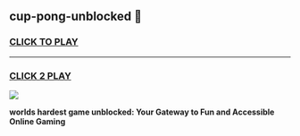 
## cup-pong-unblocked 👋
<h3>
<a href="https://premium.freeplayer.one?title=cup-pong-unblocked&ref=14F">CLICK TO PLAY</a></h3>
<hr>

<h3>
<a href="https://premium.freeplayer.one?title=cup-pong-unblocked&ref=14F">CLICK 2 PLAY</a>
  
</h3>

<a href="https://premium.freeplayer.one?title=cup-pong-unblocked&ref=12F/"><img src="https://clearcache.store/games.png"></a>


**worlds hardest game unblocked: Your Gateway to Fun and Accessible Online Gaming**
